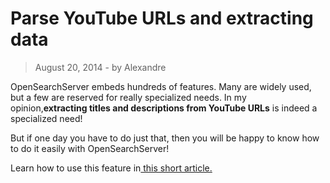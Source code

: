# Parse YouTube URLs and extracting data

> August 20, 2014 - by Alexandre

OpenSearchServer embeds hundreds of features. Many are widely used, but a few are reserved for really specialized needs. In my opinion,**extracting titles and descriptions from YouTube URLs** is indeed a specialized need!

But if one day you have to do just that, then you will be happy to know how to do it easily with OpenSearchServer!

Learn how to use this feature in[ this short article.](http://www.opensearchserver.com/documentation/faq/parsing/how_to_parse_YouTube_URLs_and_extract_data.md)
